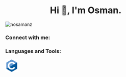 <h1 align="center">Hi 👋, I'm Osman.</h1>
<p align="left"> <img src="https://komarev.com/ghpvc/?username=nosamanz&label=Profile%20views&color=0e75b6&style=flat" alt="nosamanz" /> </p>

<h3 align="left">Connect with me:</h3>
<p align="left">
</p>

<h3 align="left">Languages and Tools:</h3>
<p align="left"> <a href="https://www.cprogramming.com/" target="_blank" rel="noreferrer"> <img src="https://raw.githubusercontent.com/devicons/devicon/master/icons/c/c-original.svg" alt="c" width="40" height="40"/> </a> </p>


